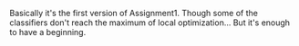 Basically it's the first version of Assignment1.
Though some of the classifiers don't reach the maximum of local optimization...
But it's enough to have a beginning.
